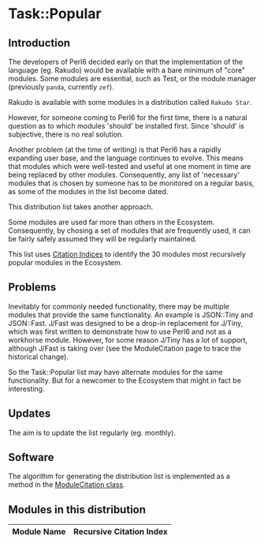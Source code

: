 # Task::Popular
## Introduction

The developers of Perl6 decided early on that the implementation
of the language (eg. Rakudo) would be available with a bare minimum of "core" modules.
Some modules are essential, such as Test, or the module manager (previously `panda`, currently `zef`).

Rakudo is available with some modules in a distribution called `Rakudo Star`.

However, for someone coming to Perl6 for the first time, there is a natural question as to which
modules 'should' be installed first. Since 'should' is subjective, there is no real solution.

Another problem (at the time of writing) is that Perl6 has a rapidly expanding user base, and the language
continues to evolve. This means that modules which were well-tested and useful at one moment in time are being
replaced by other modules. Consequently, any list of 'necessary' modules that is chosen by someone has to
be monitored on a regular basis, as some of the modules in the list become dated.

This distribution list takes another approach.

Some modules are used far more than others in the Ecosystem. Consequently, by chosing a set of modules that are
frequently used, it can be fairly safely assumed they will be regularly maintained.

This list uses [Citation Indices](http://finanalyst.github.io/ModuleCitation/) to identify the 30 modules most recursively popular modules in the Ecosystem.

## Problems

Inevitably for commonly needed functionality, there may be multiple modules that provide the same functionality.
An example is JSON::Tiny and JSON::Fast. J/Fast was designed to be a drop-in replacement for J/Tiny, which
was first written to demonstrate how to use Perl6 and not as a workhorse module. However, for some reason J/Tiny
has a lot of support, although J/Fast is taking over (see the  ModuleCitation page to trace the historical change).

So the Task::Popular list may have alternate modules for the same functionality. But for a newcomer to the Ecosystem
that might in fact be interesting.

## Updates

The aim is to update the list regularly (eg. monthly).

## Software

The algorithm for generating the distribution list is implemented as a method in the [ModuleCitation class](https://github.com/finanalyst/ModuleCitation).

## Modules in this distribution

| Module Name | Recursive Citation Index |
|---| :---: |

